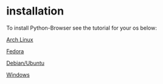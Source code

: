 # installation 
To install Python-Browser see the tutorial for your os below:

[Arch Linux](https://python-browser.github.io/SimplePythonBrowser/Arch-install)

[Fedora](https://python-browser.github.io/SimplePythonBrowser/Fedora-install)

[Debian/Ubuntu](https://python-browser.github.io/SimplePythonBrowser/Debian-install)

[Windows](https://python-browser.github.io/SimplePythonBrowser/windows-install)

